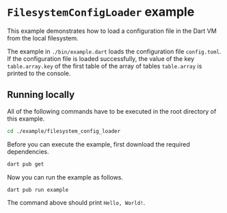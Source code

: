 # `FilesystemConfigLoader` example

This example demonstrates how to load a configuration file in the Dart VM from the local filesystem.

The example in `./bin/example.dart` loads the configuration file `config.toml`.
If the configuration file is loaded successfully, the value of the key `table.array.key` of the first table of the array of tables `table.array` is printed to the console.

## Running locally

All of the following commands have to be executed in the root directory of this example.

```bash
cd ./example/filesystem_config_loader
```

Before you can execute the example, first download the required dependencies.

```bash
dart pub get
```

Now you can run the example as follows.

```bash
dart pub run example
```

The command above should print `Hello, World!`.
